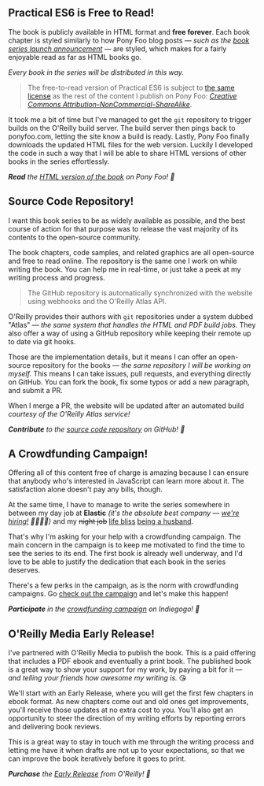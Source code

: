 ## Practical ES6 is Free to Read!

The book is publicly available in HTML format and **free forever**. Each book chapter is styled similarly to how Pony Foo blog posts _— such as the [book series launch announcement][announcement] —_ are styled, which makes for a fairly enjoyable read as far as HTML books go.

*Every book in the series will be distributed in this way.*

> The free-to-read version of Practical ES6 is subject to [the same license][license] as the rest of the content I publish on Pony Foo: [*Creative Commons Attribution-NonCommercial-ShareAlike*][license].

It took me a bit of time but I've managed to get the `git` repository to trigger builds on the O'Reilly build server. The build server then pings back to ponyfoo.com, letting the site know a build is ready. Lastly, Pony Foo finally downloads the updated HTML files for the web version. Luckily I developed the code in such a way that I will be able to share HTML versions of other books in the series effortlessly.

_**Read** the [HTML version of the book][toc] on Pony Foo! 🦄_

## Source Code Repository!

I want this book series to be as widely available as possible, and the best course of action for that purpose was to release the vast majority of its contents to the open-source community.

The book chapters, code samples, and related graphics are all open-source and free to read online. The repository is the same one I work on while writing the book. You can help me in real-time, or just take a peek at my writing process and progress.

> The GitHub repository is automatically synchronized with the website using webhooks and the O'Reilly Atlas API.

O'Reilly provides their authors with `git` repositories under a system dubbed "Atlas" _— the same system that handles the HTML and PDF build jobs._ They also offer a way of using a GitHub repository while keeping their remote up to date via git hooks.

Those are the implementation details, but it means I can offer an open-source repository for the books _— the same repository I will be working on myself._ This means I can take issues, pull requests, and everything directly on GitHub. You can fork the book, fix some typos or add a new paragraph, and submit a PR.

When I merge a PR, the website will be updated after an automated build _courtesy of the O'Reilly Atlas service!_

_**Contribute** to the [source code repository][contrib] on GitHub! 👏_

## A Crowdfunding Campaign!

Offering all of this content free of charge is amazing because I can ensure that anybody who's interested in JavaScript can learn more about it. The satisfaction alone doesn't pay any bills, though.

At the same time, I have to manage to write the series somewhere in between my day job at **Elastic** _(it's the absolute best company — [we're hiring!][hire] 🦄💖🔎🎉)_ and my <del>night job</del> <ins>life bliss</ins> [being a husband][married].

That's why I'm asking for your help with a crowdfunding campaign. The main concern in the campaign is to keep me motivated to find the time to see the series to its end. The first book is already well underway, and I'd love to be able to justify the dedication that each book in the series deserves.

There's a few perks in the campaign, as is the norm with crowdfunding campaigns. Go [check out the campaign][campaign] and let's make this happen!

_**Participate** in the [crowdfunding campaign][campaign] on Indiegogo! 💸_

## O'Reilly Media Early Release!

I've partnered with O'Reilly Media to publish the book. This is a paid offering that includes a PDF ebook and eventually a print book. The published book is a great way to show your support for my work, by paying a bit for it _— and telling your friends how awesome my writing is._ 😘

We'll start with an Early Release, where you will get the first few chapters in ebook format. As new chapters come out and old ones get improvements, you'll receive those updates at no extra cost to you. You'll also get an opportunity to steer the direction of my writing efforts by reporting errors and delivering book reviews.

This is a great way to stay in touch with me through the writing process and letting me have it when drafts are not up to your expectations, so that we can improve the book iteratively before it goes to print.

_**Purchase** the [Early Release][er] from O'Reilly! 📓_

[hire]: mailto:nico@elastic.co "Get in touch with a cover letter and your resume!"
[married]: /articles/just-married "Just Married! announcement on Pony Foo"
[license]: /license "Licensing Terms on Pony Foo"
[announcement]: /s/modular-javascript-launch "Announcing Practical ES6 and the Modular JavaScript Book Series"
[toc]: /s/practical-es6-read "Practical ES6: A Practical Dive into ES6 and Maintainable JavaScript Modules"
[contrib]: /s/practical-es6-repo-contrib "mjavascript/practical-es6 on GitHub"
[campaign]: /s/modular-javascript-indiegogo "Indiegogo campaign for Modular JavaScript: A Pragmatic JS Book Series"
[er]: /s/practical-es6-early-release "Modular JavaScript: Practical ES6"
